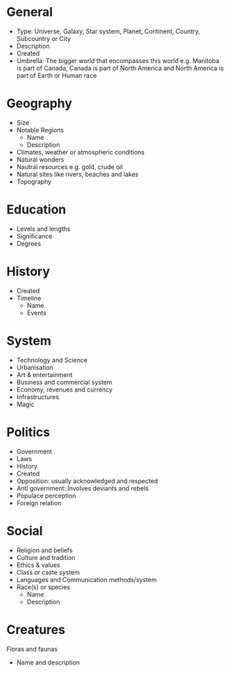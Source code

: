# General

- Type: Universe, Galaxy, Star system, Planet, Continent, Country, Subcountry or City
- Description
- Created
- Umbrella: The bigger world that encompasses this world e.g. Manitoba is part of Canada, Canada is part of North America and North America is part of Earth or Human race

# Geography

- Size
- Notable Regions
  - Name
  - Description
- Climates, weather or atmospheric conditions
- Natural wonders
- Nautral resources e.g. gold, crude oil
- Natural sites like rivers, beaches and lakes
- Topography

# Education

- Levels and lengths
- Significance
- Degrees

# History

- Created
- Timeline
  - Name
  - Events

# System

- Technology and Science
- Urbanisation
- Art & entertainment
- Business and commercial system
- Economy, revenues and currency
- Infrastructures
- Magic

# Politics

- Government
- Laws
- History
- Created
- Opposition: usually acknowledged and respected
- Anti government: Involves deviants and rebels
- Populace perception
- Foreign relation

# Social

- Religion and beliefs
- Culture and tradition
- Ethics & values
- Class or caste system
- Languages and Communication methods/system
- Race(s) or species
  - Name
  - Description

# Creatures

Floras and faunas

- Name and description
